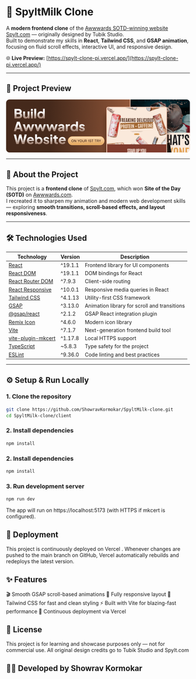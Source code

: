 # 🥛 SpyltMilk Clone

A **modern frontend clone** of the [Awwwards SOTD-winning website Spylt.com](https://www.spylt.com/) — originally designed by Tubik Studio.  
Built to demonstrate my skills in **React**, **Tailwind CSS**, and **GSAP animation**, focusing on fluid scroll effects, interactive UI, and responsive design.

🌐 **Live Preview:** [https://spylt-clone-pi.vercel.app/](https://spylt-clone-pi.vercel.app/)

---

## 📸 Project Preview
![SpyltMilk Clone Screenshot](https://github.com/ShowravKormokar/SpyltMilk-clone/blob/main/client/src/assets/images/Final.png?raw=true)

---

## 🧠 About the Project
This project is a **frontend clone** of [Spylt.com](https://www.spylt.com/), which won **Site of the Day (SOTD)** on [Awwwards.com](https://www.awwwards.com/).  
I recreated it to sharpen my animation and modern web development skills — exploring **smooth transitions, scroll-based effects, and layout responsiveness**.

---

## 🛠️ Technologies Used

| Technology | Version | Description |
|-------------|----------|-------------|
| [React](https://react.dev/) | ^19.1.1 | Frontend library for UI components |
| [React DOM](https://react.dev/reference/react-dom) | ^19.1.1 | DOM bindings for React |
| [React Router DOM](https://reactrouter.com/) | ^7.9.3 | Client-side routing |
| [React Responsive](https://github.com/contra/react-responsive) | ^10.0.1 | Responsive media queries in React |
| [Tailwind CSS](https://tailwindcss.com/) | ^4.1.13 | Utility-first CSS framework |
| [GSAP](https://greensock.com/gsap/) | ^3.13.0 | Animation library for scroll and transitions |
| [@gsap/react](https://www.npmjs.com/package/@gsap/react) | ^2.1.2 | GSAP React integration plugin |
| [Remix Icon](https://remixicon.com/) | ^4.6.0 | Modern icon library |
| [Vite](https://vitejs.dev/) | ^7.1.7 | Next-generation frontend build tool |
| [vite-plugin-mkcert](https://www.npmjs.com/package/vite-plugin-mkcert) | ^1.17.8 | Local HTTPS support |
| [TypeScript](https://www.typescriptlang.org/) | ~5.8.3 | Type safety for the project |
| [ESLint](https://eslint.org/) | ^9.36.0 | Code linting and best practices |

---

## ⚙️ Setup & Run Locally

### 1. Clone the repository
```bash
git clone https://github.com/ShowravKormokar/SpyltMilk-clone.git
cd SpyltMilk-clone/client
```

### 2. Install dependencies
```bash
npm install
```

### 2. Install dependencies
```bash
npm install
```

### 3. Run development server
```bash
npm run dev
```

The app will run on https://localhost:5173 (with HTTPS if mkcert is configured).

## 🚀 Deployment
This project is continuously deployed on Vercel . Whenever changes are pushed to the main branch on GitHub, Vercel automatically rebuilds and redeploys the latest version.

## ✨ Features
🎬 Smooth GSAP scroll-based animations 📱 Fully responsive layout 🎨 Tailwind CSS for fast and clean styling ⚡ Built with Vite for blazing-fast performance 🔄 Continuous deployment via Vercel

## 📄 License
This project is for learning and showcase purposes only — not for commercial use. All original design credits go to Tubik Studio and Spylt.com

## 👨‍💻 Developed by Showrav Kormokar
